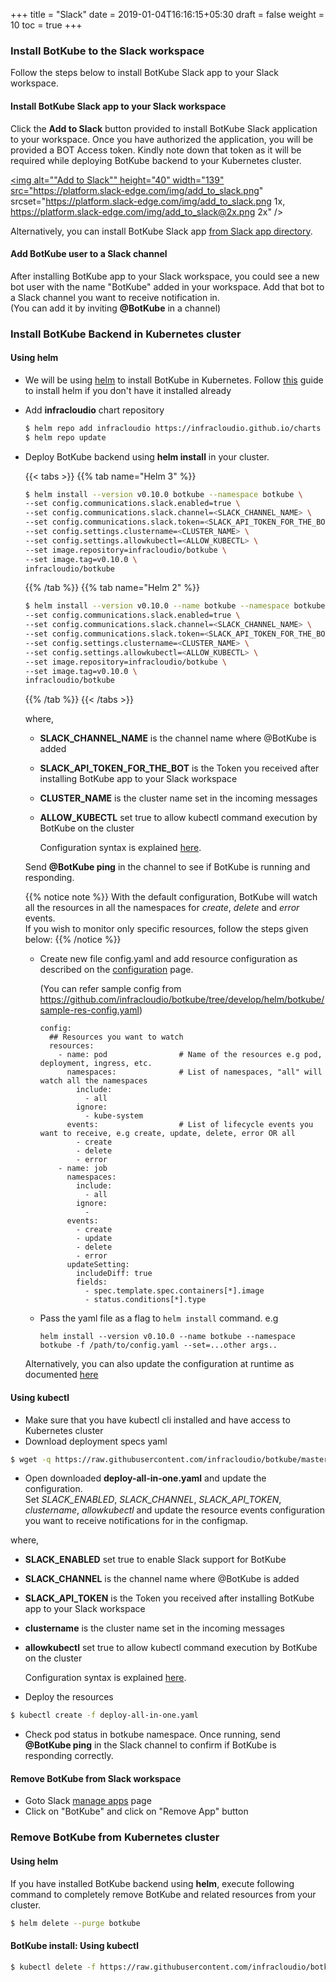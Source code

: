 +++
title = "Slack"
date = 2019-01-04T16:16:15+05:30
draft = false
weight = 10
toc = true
+++

### Install BotKube to the Slack workspace

Follow the steps below to install BotKube Slack app to your Slack workspace.

#### Install BotKube Slack app to your Slack workspace

Click the **Add to Slack** button provided to install BotKube Slack application to your workspace. Once you have authorized the application, you will be provided a BOT Access token. Kindly note down that token as it will be required while deploying BotKube backend to your Kubernetes cluster.

<a href="https://slack.com/oauth/authorize?scope=commands,bot&client_id=12637824912.515475697794"><img alt=""Add to Slack"" height="40" width="139" src="https://platform.slack-edge.com/img/add_to_slack.png" srcset="https://platform.slack-edge.com/img/add_to_slack.png 1x, https://platform.slack-edge.com/img/add_to_slack@2x.png 2x" /></a>

Alternatively, you can install BotKube Slack app [from Slack app directory](https://slack.com/apps/AF5DZLHPC-botkube).

#### Add BotKube user to a Slack channel

After installing BotKube app to your Slack workspace, you could see a new bot user with the name "BotKube" added in your workspace. Add that bot to a Slack channel you want to receive notification in.<br> (You can add it by inviting **@BotKube** in a channel)

### Install BotKube Backend in Kubernetes cluster

#### Using helm

- We will be using [helm](https://helm.sh/) to install BotKube in Kubernetes. Follow [this](https://docs.helm.sh/using_helm/#installing-helm) guide to install helm if you don't have it installed already
- Add **infracloudio** chart repository

  ```bash
  $ helm repo add infracloudio https://infracloudio.github.io/charts
  $ helm repo update
  ```

- Deploy BotKube backend using **helm install** in your cluster.

  {{< tabs >}}
  {{% tab name="Helm 3" %}}

  ```bash
  $ helm install --version v0.10.0 botkube --namespace botkube \
  --set config.communications.slack.enabled=true \
  --set config.communications.slack.channel=<SLACK_CHANNEL_NAME> \
  --set config.communications.slack.token=<SLACK_API_TOKEN_FOR_THE_BOT> \
  --set config.settings.clustername=<CLUSTER_NAME> \
  --set config.settings.allowkubectl=<ALLOW_KUBECTL> \
  --set image.repository=infracloudio/botkube \
  --set image.tag=v0.10.0 \
  infracloudio/botkube
  ```

  {{% /tab %}}
  {{% tab name="Helm 2" %}}

  ```bash
  $ helm install --version v0.10.0 --name botkube --namespace botkube \
  --set config.communications.slack.enabled=true \
  --set config.communications.slack.channel=<SLACK_CHANNEL_NAME> \
  --set config.communications.slack.token=<SLACK_API_TOKEN_FOR_THE_BOT> \
  --set config.settings.clustername=<CLUSTER_NAME> \
  --set config.settings.allowkubectl=<ALLOW_KUBECTL> \
  --set image.repository=infracloudio/botkube \
  --set image.tag=v0.10.0 \
  infracloudio/botkube
  ```

  {{% /tab %}}
  {{< /tabs >}}

  where,<br>
  - **SLACK_CHANNEL_NAME** is the channel name where @BotKube is added<br>
  - **SLACK_API_TOKEN_FOR_THE_BOT** is the Token you received after installing BotKube app to your Slack workspace<br>
  - **CLUSTER_NAME** is the cluster name set in the incoming messages<br>
  - **ALLOW_KUBECTL** set true to allow kubectl command execution by BotKube on the cluster<br>

     Configuration syntax is explained [here](/configuration).

  Send **@BotKube ping** in the channel to see if BotKube is running and responding.

  {{% notice note %}}
    With the default configuration, BotKube will watch all the resources in all the namespaces for _create_, _delete_ and _error_ events.<br>
    If you wish to monitor only specific resources, follow the steps given below:
  {{% /notice %}}

  - Create new file config.yaml and add resource configuration as described on the [configuration](/configuration) page.

    (You can refer sample config from https://github.com/infracloudio/botkube/tree/develop/helm/botkube/sample-res-config.yaml)

    ```
    config:
      ## Resources you want to watch
      resources:
        - name: pod                # Name of the resources e.g pod, deployment, ingress, etc.
          namespaces:              # List of namespaces, "all" will watch all the namespaces
            include:
              - all
            ignore:
              - kube-system
          events:                  # List of lifecycle events you want to receive, e.g create, update, delete, error OR all
            - create
            - delete
            - error
        - name: job
          namespaces:
            include:
              - all
            ignore:
              -
          events:
            - create
            - update
            - delete
            - error
          updateSetting:
            includeDiff: true
            fields:
              - spec.template.spec.containers[*].image
              - status.conditions[*].type
    ```
  - Pass the yaml file as a flag to `helm install` command.
    e.g

    ```
    helm install --version v0.10.0 --name botkube --namespace botkube -f /path/to/config.yaml --set=...other args..
    ```

  Alternatively, you can also update the configuration at runtime as documented [here](/configuration/#updating-the-configuration-at-runtime)


#### Using kubectl

- Make sure that you have kubectl cli installed and have access to Kubernetes cluster
- Download deployment specs yaml

```bash
$ wget -q https://raw.githubusercontent.com/infracloudio/botkube/master/deploy-all-in-one.yaml
```

- Open downloaded **deploy-all-in-one.yaml** and update the configuration.<br>
Set *SLACK_ENABLED*, *SLACK_CHANNEL*, *SLACK_API_TOKEN*, *clustername*, *allowkubectl* and update the resource events configuration you want to receive notifications for in the configmap.<br>

where,<br>
- **SLACK_ENABLED** set true to enable Slack support for BotKube<br>
- **SLACK_CHANNEL** is the channel name where @BotKube is added<br>
- **SLACK_API_TOKEN** is the Token you received after installing BotKube app to your Slack workspace<br>
- **clustername** is the cluster name set in the incoming messages<br>
- **allowkubectl** set true to allow kubectl command execution by BotKube on the cluster<br>

   Configuration syntax is explained [here](/configuration).

- Deploy the resources

```bash
$ kubectl create -f deploy-all-in-one.yaml
```

- Check pod status in botkube namespace. Once running, send **@BotKube ping** in the Slack channel to confirm if BotKube is responding correctly.


#### Remove BotKube from Slack workspace

- Goto Slack <a href="https://slack.com/apps/manage">manage apps</a> page<br>
- Click on "BotKube" and click on "Remove App" button

### Remove BotKube from Kubernetes cluster

#### Using helm

If you have installed BotKube backend using **helm**, execute following command to completely remove BotKube and related resources from your cluster.

```bash
$ helm delete --purge botkube
```

#### BotKube install: Using kubectl

```bash
$ kubectl delete -f https://raw.githubusercontent.com/infracloudio/botkube/master/deploy-all-in-one.yaml
```

